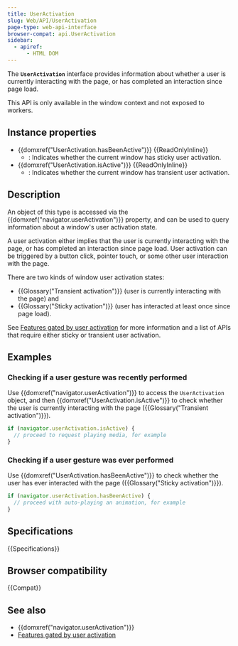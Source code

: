 ```yaml
---
title: UserActivation
slug: Web/API/UserActivation
page-type: web-api-interface
browser-compat: api.UserActivation
sidebar:
  - apiref:
      - HTML DOM
---
```


The **`UserActivation`** interface provides information about whether a user is currently interacting with the page, or has completed an interaction since page load.

This API is only available in the window context and not exposed to workers.

## Instance properties

- {{domxref("UserActivation.hasBeenActive")}} {{ReadOnlyInline}}
  - : Indicates whether the current window has sticky user activation.
- {{domxref("UserActivation.isActive")}} {{ReadOnlyInline}}
  - : Indicates whether the current window has transient user activation.

## Description

An object of this type is accessed via the {{domxref("navigator.userActivation")}} property, and can be used to query information about a window's user activation state.

A user activation either implies that the user is currently interacting with the page, or has completed an interaction since page load.
User activation can be triggered by a button click, pointer touch, or some other user interaction with the page.

There are two kinds of window user activation states:

- {{Glossary("Transient activation")}} (user is currently interacting with the page) and
- {{Glossary("Sticky activation")}} (user has interacted at least once since page load).

See [Features gated by user activation](/en-US/docs/Web/Security/User_activation) for more information and a list of APIs that require either sticky or transient user activation.

## Examples

### Checking if a user gesture was recently performed

Use {{domxref("navigator.userActivation")}} to access the `UserActivation` object, and then {{domxref("UserActivation.isActive")}} to check whether the user is currently interacting with the page ({{Glossary("Transient activation")}}).

```js
if (navigator.userActivation.isActive) {
  // proceed to request playing media, for example
}
```

### Checking if a user gesture was ever performed

Use {{domxref("UserActivation.hasBeenActive")}} to check whether the user has ever interacted with the page ({{Glossary("Sticky activation")}}).

```js
if (navigator.userActivation.hasBeenActive) {
  // proceed with auto-playing an animation, for example
}
```

## Specifications

{{Specifications}}

## Browser compatibility

{{Compat}}

## See also

- {{domxref("navigator.userActivation")}}
- [Features gated by user activation](/en-US/docs/Web/Security/User_activation)
